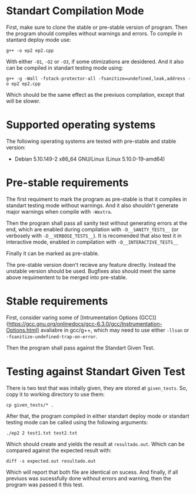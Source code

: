 # Standart Compilation Mode
First, make sure to clone the stable or pre-stable version of program. Then the program should compiles without warnings and errors. To compile in stantard deploy mode use:

	g++ -o ep2 ep2.cpp

With either `-O1`, `-O2` or `-O3`, if some otimizations are desidered. And it also can be compiled in standart testing mode using:

	g++ -g -Wall -fstack-protector-all -fsanitize=undefined,leak,address -o ep2 ep2.cpp

Which should be the same effect as the previuos compilation, except that will be slower.
# Supported operating systems
The following operating systems are tested with pre-stable and stable version:
- Debian 5.10.149-2 x86_64 GNU/Linux (Linux 5.10.0-19-amd64) 
# Pre-stable requirements
The first requiment to mark the program as pre-stable is that it compiles in standart testing mode without warnings. And it also shouldn't generate major warnings when compile with `-Wextra`. 

Then the program shall pass all sanity test without generating errors at the end, which are enabled during compilation with `-D__SANITY_TESTS__` (or verbosely with `-D__VERBOSE_TESTS__`). It is recomended that also test it in interactive mode, enabled in compilation with `-D__INTERACTIVE_TESTS__`

Finally it can be marked as pre-stable. 

The pre-stable version doen't recieve any feature directly. Instead the unstable version should be used. Bugfixes also should meet the same above requimentent to be merged into pre-stable.
# Stable requirements

First, consider varing some of [Intrumentation Options (GCC)]{https://gcc.gnu.org/onlinedocs/gcc-6.3.0/gcc/Instrumentation-Options.html} avaliabre in gcc/g++, which may need to use either `-llsan` or `-fsanitize-undefined-trap-on-error`.

Then the program shall pass against the Standart Given Test.

# Testing against Standart Given Test
There is two test that was initally given, they are stored at `given_tests`. So, copy it to working directory to use them:

	cp given_tests/* .

After that, the program compiled in either standart deploy mode or standart testing mode can be called using the following arguments:

	./ep2 2 test1.txt test2.txt

Which should create and yields the result at `resultado.out`. Which can be compared against the expected result with:

	diff -s expected.out resultado.out

Which will report that both file are identical on sucess. And finally, if all previuos was sucessfully done without errors and warning, then the program was passed it this test.
